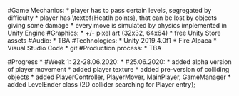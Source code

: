 

#Game Mechanics:
    * player has to pass certain levels, segregated by difficulty
    * player has \textbf{Heatlh points}, that can be lost by objects giving some damage
    * every move is simulated by physics implemented in Unity Engine
#Graphics:
    * +/- pixel art (32x32, 64x64)
    * free Unity Store assets
#Audio:
    * TBA
#Technologies:
    * Unity 2019.4.0f1
    * Fire Alpaca
    * Visual Studio Code
    * git
#Production process:
    * TBA
    
#Progress
    * #Week 1: 22-28.06.2020:
            * #25.06.2020:
                    * added alpha version of player movement
                    * added player texture
                    * added pre-version of colliding objects
                    * added PlayerController, PlayerMover, MainPlayer, GameManager
                    * added LevelEnder class (2D collider searching for Player entry);

